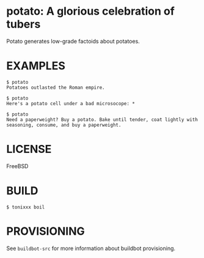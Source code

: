 # potato: A glorious celebration of tubers

Potato generates low-grade factoids about potatoes.

# EXAMPLES

```console
$ potato
Potatoes outlasted the Roman empire.

$ potato
Here's a potato cell under a bad microsocope: *

$ potato
Need a paperweight? Buy a potato. Bake until tender, coat lightly with seasoning, consume, and buy a paperweight.
```

# LICENSE

FreeBSD

# BUILD

```console
$ tonixxx boil
```

# PROVISIONING

See `buildbot-src` for more information about buildbot provisioning.
